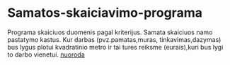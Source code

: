 # Samatos-skaiciavimo-programa
Programa skaiciuos duomenis pagal kriterijus.
Samata skaiciuos namo pastatymo kastus. Kur darbas (pvz.pamatas,muras, tinkavimas,dazymas) bus lygus plotui kvadratinio metro ir tai tures reiksme (eurais),kuri bus lygi to darbo vienetui.
[nuoroda](github.com)